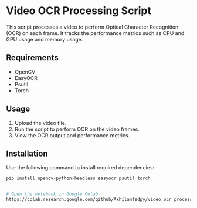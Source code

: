 # Video OCR Processing Script

This script processes a video to perform Optical Character Recognition (OCR) on each frame. It tracks the performance metrics such as CPU and GPU usage and memory usage.

## Requirements
- OpenCV
- EasyOCR
- Psutil
- Torch

## Usage
1. Upload the video file.
2. Run the script to perform OCR on the video frames.
3. View the OCR output and performance metrics.

## Installation
Use the following command to install required dependencies:
```bash
pip install opencv-python-headless easyocr psutil torch


# Open the notebook in Google Colab
https://colab.research.google.com/github/Akhilanfsdpy/video_ocr_processing.py./blob/main/video_ocr_processing.ipynb

